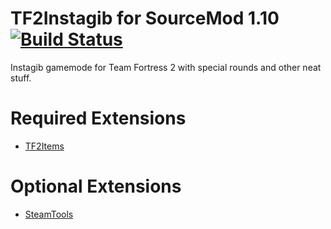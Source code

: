 # TF2Instagib for SourceMod 1.10 [![Build Status](https://travis-ci.com/haxtonsale/TF2Instagib.svg?branch=master)](https://travis-ci.com/haxtonsale/TF2Instagib)

Instagib gamemode for Team Fortress 2 with special rounds and other neat stuff.

# Required Extensions
* [TF2Items](https://builds.limetech.io/?project=tf2items)

# Optional Extensions
* [SteamTools](https://builds.limetech.io/?p=steamtools)

